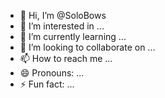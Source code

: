 - 👋 Hi, I’m @SoloBows
- 👀 I’m interested in ...
- 🌱 I’m currently learning ...
- 💞️ I’m looking to collaborate on ...
- 📫 How to reach me ...
- 😄 Pronouns: ...
- ⚡ Fun fact: ...

<!---
SoloBows/SoloBows is a ✨ special ✨ repository because its `README.md` (this file) appears on your GitHub profile.
You can click the Preview link to take a look at your changes.
--->

